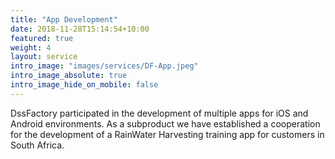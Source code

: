 ```yaml
---
title: "App Development"
date: 2018-11-28T15:14:54+10:00
featured: true
weight: 4
layout: service
intro_image: "images/services/DF-App.jpeg"
intro_image_absolute: true
intro_image_hide_on_mobile: false
---
```


DssFactory participated in the development of multiple apps for iOS and Android environments. As a subproduct we have established a cooperation for the development of a RainWater Harvesting training app for customers in South Africa. 